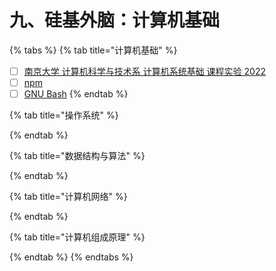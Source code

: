 # 九、硅基外脑：计算机基础



{% tabs %}
{% tab title="计算机基础" %}
* [ ] [南京大学 计算机科学与技术系 计算机系统基础 课程实验 2022](https://nju-projectn.github.io/ics-pa-gitbook/ics2022/index.html)
* [ ] [npm](https://www.npmjs.com/)
* [ ] [GNU Bash](https://www.gnu.org/software/bash/)
{% endtab %}

{% tab title="操作系统" %}

{% endtab %}

{% tab title="数据结构与算法" %}

{% endtab %}

{% tab title="计算机网络" %}

{% endtab %}

{% tab title="计算机组成原理" %}

{% endtab %}
{% endtabs %}
